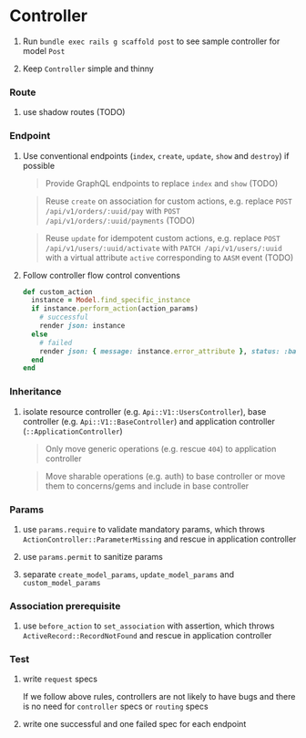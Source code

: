 # Controller

1. Run `bundle exec rails g scaffold post` to see sample controller for model `Post`

1. Keep `Controller` simple and thinny

### Route

1. use shadow routes (TODO)

### Endpoint

1. Use conventional endpoints (`index`, `create`, `update`, `show` and `destroy`) if possible

    > Provide GraphQL endpoints to replace `index` and `show` (TODO)

    > Reuse `create` on association for custom actions, e.g. replace `POST /api/v1/orders/:uuid/pay` with `POST /api/v1/orders/:uuid/payments` (TODO)

    > Reuse `update` for idempotent custom actions, e.g. replace `POST /api/v1/users/:uuid/activate` with `PATCH /api/v1/users/:uuid` with a virtual attribute `active` corresponding to `AASM` event (TODO)

1. Follow controller flow control conventions

    ~~~ruby
    def custom_action
      instance = Model.find_specific_instance
      if instance.perform_action(action_params)
        # successful
        render json: instance
      else
        # failed
        render json: { message: instance.error_attribute }, status: :bad_request
      end
    end
    ~~~

### Inheritance

1. isolate resource controller (e.g. `Api::V1::UsersController`), base controller (e.g. `Api::V1::BaseController`) and application controller (`::ApplicationController`)

    > Only move generic operations (e.g. rescue `404`) to application controller

    > Move sharable operations (e.g. auth) to base controller or move them to concerns/gems and include in base controller

### Params

1. use `params.require` to validate mandatory params, which throws `ActionController::ParameterMissing` and rescue in application controller

1. use `params.permit` to sanitize params

1. separate `create_model_params`, `update_model_params` and `custom_model_params`

### Association prerequisite

1. use `before_action` to `set_association` with assertion, which throws `ActiveRecord::RecordNotFound` and rescue in application controller

### Test

1. write `request` specs

    If we follow above rules, controllers are not likely to have bugs and there is no need for `controller` specs or `routing` specs

1. write one successful and one failed spec for each endpoint
